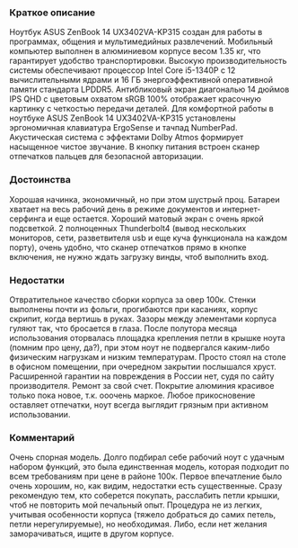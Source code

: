 ### **Краткое описание**
Ноутбук ASUS ZenBook 14 UX3402VA-KP315 создан для работы в программах, общения и мультимедийных развлечений. Мобильный компьютер выполнен в алюминиевом корпусе весом 1.35 кг, что гарантирует удобство транспортировки. Высокую производительность системы обеспечивают процессор Intel Core i5-1340P с 12 вычислительными ядрами и 16 ГБ энергоэффективной оперативной памяти стандарта LPDDR5.  Антибликовый экран диагональю 14 дюймов IPS QHD с цветовым охватом sRGB 100% отображает красочную картинку с четкостью передачи деталей. Для комфортной работы в ноутбуке ASUS ZenBook 14 UX3402VA-KP315 установлены эргономичная клавиатура ErgoSense и тачпад NumberPad. Акустическая система с эффектами Dolby Atmos формирует насыщенное чистое звучание. В кнопку питания встроен сканер отпечатков пальцев для безопасной авторизации.

### **Достоинства**
Хорошая начинка, экономичный, но при этом шустрый проц. Батареи хватает на весь рабочий день в режиме документов и интернет-серфинга и еще остается. Хороший матовый экран с очень яркой подсветкой. 2 полноценных Thunderbolt4 (вывод нескольких мониторов, сети, разветвителя usb и еще куча функционала на каждом порту), очень удобно, что сканер отпечатков прямо в кнопке включения, не нужно ждать загрузку винды, чтоб выполнить вход.

### **Недостатки**
Отвратительное качество сборки корпуса за овер 100к. Стенки выполнены почти из фольги, прогибаются при касаниях, корпус скрипит, когда вертишь в руках. Зазоры между элементами корпуса гуляют так, что бросается в глаза. После полутора месяца использования оторвалась площадка крепления петли в крышке ноута (помним про цену, да?), при этом ноут не подвергался каким-либо физическим нагрузкам и низким температурам. Просто стоял на столе в офисном помещении, при очередном закрытии послышался хруст. Расширенной гарантии на повреждения в России нет, судя по сайту производителя. Ремонт за свой счет. Покрытие алюминия красивое только пока новое, т.к. ооочень маркое. Любое прикосновение оставляет отпечатки, ноут всегда выглядит грязным при активном использовании.

### **Комментарий**
Очень спорная модель. Долго подбирал себе рабочий ноут с удачным набором функций, это была единственная модель, которая подходит по всем требованиям при цене в районе 100к. Первое впечатление было очень хорошим, но, как видим, недостатки есть существенные. Сразу рекомендую тем, кто соберется покупать, расслабить петли крышки, чтоб не повторить мой печальный опыт. Процедура не из легких, учитывая особенности корпуса (тяжело добраться до самих петель, петли нерегулируемые), но необходимая. Либо, если нет желания заморачиваться, ищите в другом корпусе.
